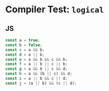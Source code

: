 # Compiler Test: `logical`

## JS
```js
const a = true;
const b = false;
const c = a && b;
const d = a || b;
const e = a && b && c && b;
const f = a || b || c || b;
const g = a && b || c && d;
const h = a && (b || c) && d;
const i = a || b && c || d;
const j = (a || b) && (c || d);
```
